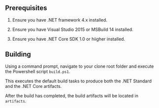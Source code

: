 ## Prerequisites

1. Ensure you have .NET framework 4.x installed.

1. Ensure you have Visual Studio 2015 or MSBuild 14 installed.

1. Ensure you have .NET Core SDK 1.0 or hiigher installed.

## Building

Using a command prompt, navigate to your clone root folder and execute the Powershell script `build.ps1`.

This executes the default build tasks to produce both the .NET Standard and the .NET Core artifacts.

After the build has completed, the build artifacts will be located in `artifacts`.
